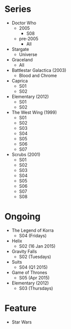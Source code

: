 Series
======

* Doctor Who
  * 2005
    * S08
  * pre-2005
    * All
* Stargate
  * Universe
* Graceland
  * All
* Battlestar Galactica (2003)
  * Blood and Chrome
* Caprica
  * S01
  * S02
* Elementary (2012)
  * S01
  * S02
* The West Wing (1999)
  * S01
  * S02
  * S03
  * S04
  * S05
  * S06
  * S07
* Scrubs (2001)
  * S01
  * S02
  * S03
  * S04
  * S05
  * S06
  * S07
  * S08

Ongoing
=======

* The Legend of Korra
  * S04 (Fridays)
* Helix
  * S02 (16 Jan 2015)
* Gravity Falls
  * S02 (Tuesdays)
* Suits 
  * S04 (Q1 2015)
* Game of Thrones
  * S05 (Apr 2015)
* Elementary (2012)
  * S03 (Thursdays)

Feature
=======

* Star Wars
